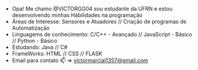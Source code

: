 -  Opa! Me chamo @VICTORGG04 sou estudante da UFRN e estou desenvolvendo minhas Hábilidades na programação
-  Áreas de Interesse: Sensores e Atuadores // Criação de programas de Automatização
-  Linguagems de conhecimento: C/C++ - Avançado // JavaScript - Básico // Python - Básico
-  Estudando: Java // C#
-  FrameWorks: HTML // CSS // FLASK
-  Email para contato 📫 => victormarcial1357@gmail.com

<!---
VICTORGG04/VICTORGG04 is a ✨ special ✨ repository because its `README.md` (this file) appears on your GitHub profile.
You can click the Preview link to take a look at your changes.
--->
